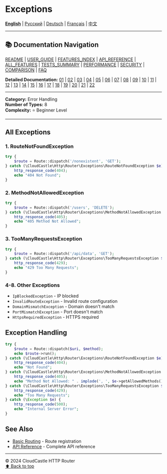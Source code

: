 # Exceptions

[**English**](21_EXCEPTIONS.md) | [Русский](../../ru/features/21_EXCEPTIONS.md) | [Deutsch](../../de/features/21_EXCEPTIONS.md) | [Français](../../fr/features/21_EXCEPTIONS.md) | [中文](../../zh/features/21_EXCEPTIONS.md)

---

## 📚 Documentation Navigation

[README](../../README.md) | [USER_GUIDE](../USER_GUIDE.md) | [FEATURES_INDEX](../FEATURES_INDEX.md) | [API_REFERENCE](../API_REFERENCE.md) | [ALL_FEATURES](../ALL_FEATURES.md) | [TESTS_SUMMARY](../TESTS_SUMMARY.md) | [PERFORMANCE](../PERFORMANCE_ANALYSIS.md) | [SECURITY](../SECURITY_REPORT.md) | [COMPARISON](../COMPARISON.md) | [FAQ](../FAQ.md)

**Detailed Documentation:** [01](01_BASIC_ROUTING.md) | [02](02_ROUTE_PARAMETERS.md) | [03](03_ROUTE_GROUPS.md) | [04](04_RATE_LIMITING.md) | [05](05_IP_FILTERING.md) | [06](06_MIDDLEWARE.md) | [07](07_NAMED_ROUTES.md) | [08](08_TAGS.md) | [09](09_HELPER_FUNCTIONS.md) | [10](10_ROUTE_SHORTCUTS.md) | [11](11_ROUTE_MACROS.md) | [12](12_URL_GENERATION.md) | [13](13_EXPRESSION_LANGUAGE.md) | [14](14_CACHING.md) | [15](15_PLUGINS.md) | [16](16_LOADERS.md) | [17](17_PSR_SUPPORT.md) | [18](18_ACTION_RESOLVER.md) | [19](19_STATISTICS.md) | [20](20_SECURITY.md) | [21](21_EXCEPTIONS.md) | [22](22_CLI_TOOLS.md)

---

**Category:** Error Handling  
**Number of Types:** 8  
**Complexity:** ⭐ Beginner Level

---

## All Exceptions

### 1. RouteNotFoundException
```php
try {
    $route = Route::dispatch('/nonexistent', 'GET');
} catch (\CloudCastle\Http\Router\Exceptions\RouteNotFoundException $e) {
    http_response_code(404);
    echo "404 Not Found";
}
```

### 2. MethodNotAllowedException
```php
try {
    $route = Route::dispatch('/users', 'DELETE');
} catch (\CloudCastle\Http\Router\Exceptions\MethodNotAllowedException $e) {
    http_response_code(405);
    echo "405 Method Not Allowed";
}
```

### 3. TooManyRequestsException
```php
try {
    $route = Route::dispatch('/api/data', 'GET');
} catch (\CloudCastle\Http\Router\Exceptions\TooManyRequestsException $e) {
    http_response_code(429);
    echo "429 Too Many Requests";
}
```

### 4-8. Other Exceptions
- `IpBlockedException` - IP blocked
- `InvalidRouteException` - Invalid route configuration
- `DomainMismatchException` - Domain doesn't match
- `PortMismatchException` - Port doesn't match
- `HttpsRequiredException` - HTTPS required

## Exception Handling

```php
try {
    $route = Route::dispatch($uri, $method);
    echo $route->run();
} catch (\CloudCastle\Http\Router\Exceptions\RouteNotFoundException $e) {
    http_response_code(404);
    echo "Not Found";
} catch (\CloudCastle\Http\Router\Exceptions\MethodNotAllowedException $e) {
    http_response_code(405);
    echo "Method Not Allowed: " . implode(', ', $e->getAllowedMethods());
} catch (\CloudCastle\Http\Router\Exceptions\TooManyRequestsException $e) {
    http_response_code(429);
    echo "Too Many Requests";
} catch (\Exception $e) {
    http_response_code(500);
    echo "Internal Server Error";
}
```

## See Also

- [Basic Routing](01_BASIC_ROUTING.md) - Route registration
- [API Reference](../API_REFERENCE.md) - Complete API reference

---

© 2024 CloudCastle HTTP Router  
[⬆ Back to top](#exceptions)